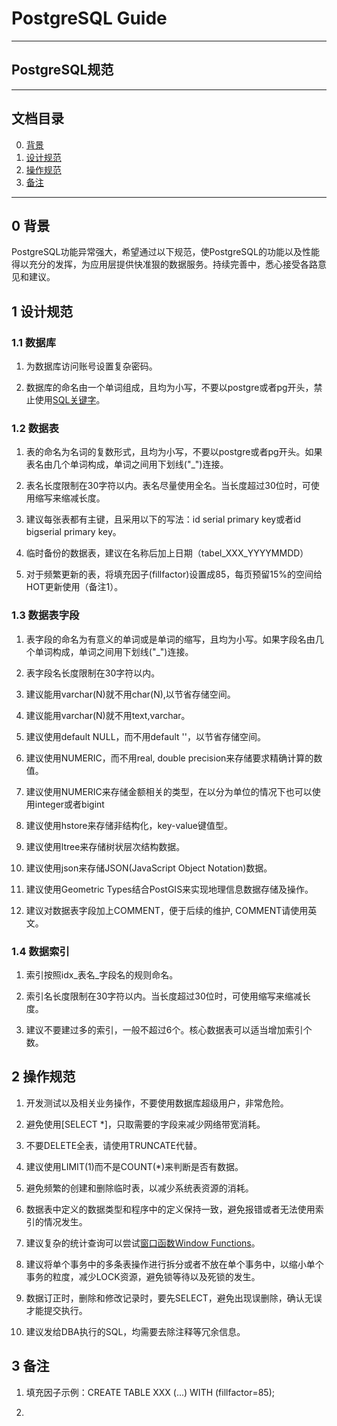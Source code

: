 # PostgreSQL Guide

---	
## PostgreSQL规范

---

## 文档目录
0. [背景](#0-背景)
1. [设计规范](#1-设计规范)
2. [操作规范](#2-操作规范)
3. [备注](#3-备注)

---
## 0 背景
PostgreSQL功能异常强大，希望通过以下规范，使PostgreSQL的功能以及性能得以充分的发挥，为应用层提供快准狠的数据服务。持续完善中，悉心接受各路意见和建议。


## 1 设计规范

### 1.1 数据库

1. 为数据库访问账号设置复杂密码。

2. 数据库的命名由一个单词组成，且均为小写，不要以postgre或者pg开头，禁止使用[SQL关键字](https://www.postgresql.org/docs/current/static/sql-keywords-appendix.html)。


### 1.2 数据表

1. 表的命名为名词的复数形式，且均为小写，不要以postgre或者pg开头。如果表名由几个单词构成，单词之间用下划线("_")连接。

2. 表名长度限制在30字符以内。表名尽量使用全名。当长度超过30位时，可使用缩写来缩减长度。

3. 建议每张表都有主键，且采用以下的写法：id serial primary key或者id bigserial primary key。

4. 临时备份的数据表，建议在名称后加上日期（tabel\_XXX_YYYYMMDD）

5. 对于频繁更新的表，将填充因子(fillfactor)设置成85，每页预留15%的空间给HOT更新使用（备注1）。


### 1.3 数据表字段

1. 表字段的命名为有意义的单词或是单词的缩写，且均为小写。如果字段名由几个单词构成，单词之间用下划线("_")连接。

2. 表字段名长度限制在30字符以内。

3. 建议能用varchar(N)就不用char(N),以节省存储空间。

4. 建议能用varchar(N)就不用text,varchar。

5. 建议使用default NULL，而不用default ''，以节省存储空间。

6. 建议使用NUMERIC，而不用real, double precision来存储要求精确计算的数值。

7. 建议使用NUMERIC来存储金额相关的类型，在以分为单位的情况下也可以使用integer或者bigint

8. 建议使用hstore来存储非结构化，key-value键值型。

9. 建议使用ltree来存储树状层次结构数据。

10. 建议使用json来存储JSON(JavaScript Object Notation)数据。

11. 建议使用Geometric Types结合PostGIS来实现地理信息数据存储及操作。

12. 建议对数据表字段加上COMMENT，便于后续的维护, COMMENT请使用英文。


### 1.4 数据索引
 
1. 索引按照idx_表名_字段名的规则命名。

2. 索引名长度限制在30字符以内。当长度超过30位时，可使用缩写来缩减长度。

3. 建议不要建过多的索引，一般不超过6个。核心数据表可以适当增加索引个数。  



## 2 操作规范

1. 开发测试以及相关业务操作，不要使用数据库超级用户，非常危险。

2. 避免使用[SELECT *]，只取需要的字段来减少网络带宽消耗。

3. 不要DELETE全表，请使用TRUNCATE代替。

4. 建议使用LIMIT(1)而不是COUNT(*)来判断是否有数据。

5. 避免频繁的创建和删除临时表，以减少系统表资源的消耗。

6. 数据表中定义的数据类型和程序中的定义保持一致，避免报错或者无法使用索引的情况发生。

7. 建议复杂的统计查询可以尝试[窗口函数Window Functions](https://www.postgresql.org/docs/current/static/tutorial-window.html)。

8. 建议将单个事务中的多条表操作进行拆分或者不放在单个事务中，以缩小单个事务的粒度，减少LOCK资源，避免锁等待以及死锁的发生。

9. 数据订正时，删除和修改记录时，要先SELECT，避免出现误删除，确认无误才能提交执行。

10. 建议发给DBA执行的SQL，均需要去除注释等冗余信息。  


## 3 备注

1. 填充因子示例：CREATE TABLE XXX (...) WITH (fillfactor=85);

2. 




